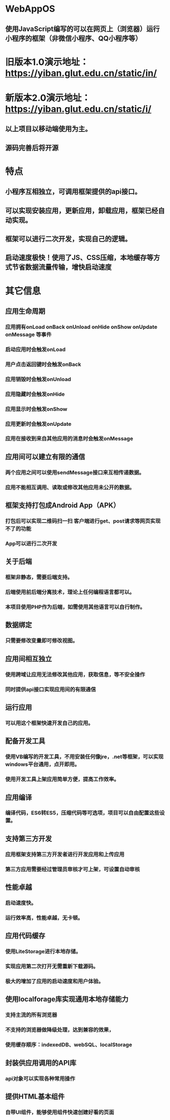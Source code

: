 # WebAppOS
## 使用JavaScript编写的可以在网页上（浏览器）运行小程序的框架（非微信小程序、QQ小程序等）

# 旧版本1.0演示地址：https://yiban.glut.edu.cn/static/in/
# 新版本2.0演示地址：https://yiban.glut.edu.cn/static/i/
## 以上项目以移动端使用为主。
## 源码完善后将开源

# 特点
## 小程序互相独立，可调用框架提供的api接口。
## 可以实现安装应用，更新应用，卸载应用，框架已经自动实现。
## 框架可以进行二次开发，实现自己的逻辑。
## 启动速度极快！使用了JS、CSS压缩，本地缓存等方式节省数据流量传输，增快启动速度

# 其它信息

## 应用生命周期
### 应用拥有onLoad onBack onUnload onHide onShow onUpdate onMessage 等事件
### 启动应用时会触发onLoad
### 用户点击返回键时会触发onBack
### 应用销毁时会触发onUnload
### 应用隐藏时会触发onHide
### 应用显示时会触发onShow
### 应用更新时会触发onUpdate
### 应用在接收到来自其他应用的消息时会触发onMessage

## 应用间可以建立有限的通信
### 两个应用之间可以使用sendMessage接口来互相传递数据。
### 应用不能相互调用、读取或修改其他应用未公开的数据。

## 框架支持打包成Android App（APK）
### 打包后可以实现二维码扫一扫 客户端进行get、post请求等网页实现不了的功能
### App可以进行二次开发

## 关于后端
### 框架非静态，需要后端支持。
### 后端使用前后端分离技术，理论上任何编程语言都可以。
### 本项目使用PHP作为后端，如需使用其他语言可以自行制作。

## 数据绑定
### 只需要修改变量即可修改视图。

## 应用间相互独立
### 使用跨域让应用无法修改其他应用，获取信息，等不安全操作
### 同时提供api接口实现应用间的有限通信

## 运行应用
### 可以用这个框架快速开发自己的应用。

## 配备开发工具
### 使用VB编写的开发工具，不用安装任何像jre，.net等框架，可以实现windows平台通用，点开即用。
### 使用开发工具上架应用简单方便，提高工作效率。

## 应用编译
### 编译代码，ES6转ES5，压缩代码等可选项，项目可以自由配置这些设置。

## 支持第三方开发
### 应用框架支持第三方开发者进行开发应用和上传应用
### 第三方应用需要经过管理员审核才可上架，可设置自动审核

## 性能卓越
### 启动速度快。
### 运行效率高，性能卓越，无卡顿。

## 应用代码缓存
### 使用LiteStorage进行本地存储。
### 实现应用第二次打开无需重新下载源码。
### 极大的增加了应用的启动速度和用户体验。

## 使用localforage库实现通用本地存储能力
### 支持主流的所有浏览器
### 不支持的浏览器做降级处理，达到兼容的效果，
### 使用缓存顺序：indexedDB、webSQL、localStorage

## 封装供应用调用的API库
### api对象可以实现各种常用操作

## 提供HTML基本组件
### 自带UI组件，能够使用组件快速创建好看的页面



